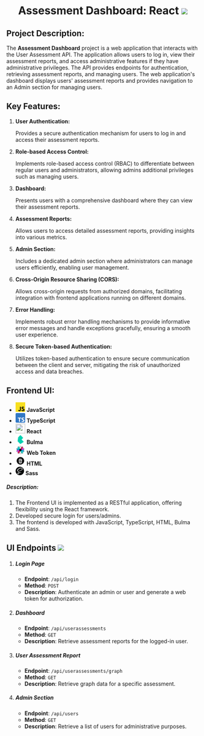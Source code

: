 ###### <h1 style="text-align: center;"> Assessment Dashboard: React <img src="public/favicon.ico" width="35"/> </h1>

<h2>Project Description:</h2>
<p>
The <b>Assessment Dashboard</b> project is a web application that interacts with the User Assessment API. The application allows users to log in, view their assessment reports, and access administrative features if they have administrative privileges. The API provides endpoints for authentication, retrieving assessment reports, and managing users. The web application's dashboard displays users' assessment reports and provides navigation to an Admin section for managing users.
</p>


<h2>Key Features:</h2>
<ol>
  <li>
    <strong>User Authentication:</strong>
    <p>Provides a secure authentication mechanism for users to log in and access their assessment reports.</p>
  </li>
  <li>
    <strong>Role-based Access Control:</strong>
    <p>Implements role-based access control (RBAC) to differentiate between regular users and administrators, allowing admins additional privileges such as managing users.</p>
  </li>
  <li>
    <strong>Dashboard:</strong>
    <p>Presents users with a comprehensive dashboard where they can view their assessment reports.</p>
  </li>
  <li>
    <strong>Assessment Reports:</strong>
    <p>Allows users to access detailed assessment reports, providing insights into various metrics.</p>
  </li>
  <li>
    <strong>Admin Section:</strong>
    <p>Includes a dedicated admin section where administrators can manage users efficiently, enabling user management.</p>
  </li>
  <li>
    <strong>Cross-Origin Resource Sharing (CORS):</strong>
    <p>Allows cross-origin requests from authorized domains, facilitating integration with frontend applications running on different domains.</p>
  </li>
  <li>
    <strong>Error Handling:</strong>
    <p>Implements robust error handling mechanisms to provide informative error messages and handle exceptions gracefully, ensuring a smooth user experience.</p>
  </li>
  <li>
    <strong>Secure Token-based Authentication:</strong>
    <p>Utilizes token-based authentication to ensure secure communication between the client and server, mitigating the risk of unauthorized access and data breaches.</p>
  </li>
</ol>


<h2>Frontend UI:</h2>
<ul>
<li>
<img style="width: 25px; height: 25px; object-fit: cover;" src="public/javascript.png" width="25"/> <b>JavaScript</b>
</li>
<li>
<img style="width: 25px; height: 25px; object-fit: cover;" src="public/typescript.png" width="25"/> <b>TypeScript</b>
</li>
<li>
<img style="width: 25px; height: 25px; object-fit: cover;" src="public/favicon.ico"/> <b>React</b>
</li>
<li>
<img style="width: 25px; height: 25px; object-fit: cover;" src="public/bulma.png"/> <b>Bulma</b>
</li>
<li>
<img style="width: 25px; height: 25px; object-fit: cover;" src="public/wt.png"/> <b>Web Token</b>
</li>

<li>
<img style="width: 25px; height: 25px; object-fit: cover;" src="public/html.png"/> <b>HTML</b>
</li>
<li>
<img style="width: 22px; height: 22px; object-fit: cover;" src="public/sass.png"/> <b>Sass</b>
</li>
</ul>


<h5>Description:</h5>
<ol>
<li>The Frontend UI is implemented as a RESTful application, 
offering flexibility using the React framework.</li>
<li>Developed secure login for users/admins.</li>
<li>The frontend is developed with JavaScript, TypeScript, HTML, Bulma and Sass.</li>
</ol>

## UI Endpoints <img src="https://em-content.zobj.net/thumbs/160/apple/354/link_1f517.png" width="25"/>
<ol>
  <li>
    <h5>Login Page</h5>
    <ul>
      <li><strong>Endpoint</strong>: <code>/api/login</code></li>
      <li><strong>Method</strong>: <code>POST</code></li>
      <li><strong>Description</strong>: Authenticate an admin or user and generate a web token for authorization.</li>
    </ul>
  </li>
  <li>
    <h5>Dashboard</h5>
    <ul>
      <li><strong>Endpoint</strong>: <code>/api/userassessments</code></li>
      <li><strong>Method</strong>: <code>GET</code></li>
      <li><strong>Description</strong>: Retrieve assessment reports for the logged-in user.</li>
    </ul>
  </li>
  <li>
    <h5>User Assessment Report</h5>
    <ul>
      <li><strong>Endpoint</strong>: <code>/api/userassessments/graph</code></li>
      <li><strong>Method</strong>: <code>GET</code></li>
      <li><strong>Description</strong>: Retrieve graph data for a specific assessment.</li>
    </ul>
  </li>
  <li>
    <h5>Admin Section</h5>
    <ul>
      <li><strong>Endpoint</strong>: <code>/api/users</code></li>
      <li><strong>Method</strong>: <code>GET</code></li>
      <li><strong>Description</strong>: Retrieve a list of users for administrative purposes.</li>
    </ul>
  </li>
</ol>